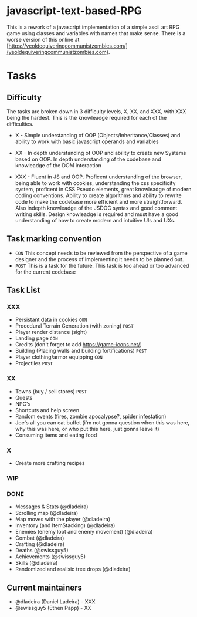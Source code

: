 # javascript-text-based-RPG
This is a rework of a javascript implementation of a simple ascii art RPG game using classes and variables with names that make sense. There is a worse version of this online at [https://yeoldequiveringcommunistzombies.com/](yeoldequiveringcommunistzombies.com).

# Tasks

## Difficulty
The tasks are broken down in 3 difficulty levels, X, XX, and XXX, with XXX being the hardest. This is the knowleadge required for each of the difficulties.

- X - Simple understanding of OOP (Objects/Inheritance/Classes) and ability to work with basic javascript operands and variables

- XX - In depth understanding of OOP and ability to create new Systems based on OOP. In depth understanding of the codebase and knowleadge of the DOM interaction

- XXX - Fluent in JS and OOP. Proficent understanding of the browser, being able to work with cookies, understanding the css specificity system, proficent in CSS Pseudo elements, great knowleadge of modern coding conventions. Ability to create algorithms and ability to rewrite code to make the codebase more efficient and more straightforward. Also indepth knowleadge of the JSDOC syntax and good comment writing skills. Design knowleadge is required and must have a good understanding of how to create modern and intuitive UIs and UXs.

## Task marking convention

- `CON` This concept needs to be reviewed from the perspective of a game designer and the process of implementing it needs to be planned out.
- `POST` This is a task for the future. This task is too ahead or too advanced for the current codebase

## Task List

### XXX
* Persistant data in cookies `CON`
* Procedural Terrain Generation (with zoning) `POST`
* Player render distance (sight)
* Landing page `CON`
* Credits (don't forget to add https://game-icons.net/)
* Building (Placing walls and building fortifications) `POST`
* Player clothing/armor equipping `CON`
* Projectiles `POST`

### XX
* Towns (buy / sell stores) `POST`
* Quests
* NPC's
* Shortcuts and help screen
* Random events (fires, zombie apocalypse?, spider infestation)
* Joe's all you can eat buffet (i'm not gonna question when this was here, why this was here, or who put this here, just gonna leave it)
* Consuming items and eating food

### X
* Create more crafting recipes

### WIP

### DONE

* Messages & Stats (@dladeira)
* Scrolling map (@dladeira)
* Map moves with the player (@dladeira)
* Inventory (and ItemStacking) (@dladeira)
* Enemies (enemy loot and enemy movement) (@dladeira)
* Combat (@dladeira)
* Crafting (@dladeira)
* Deaths (@swissguy5)
* Achievements (@swissguy5)
* Skills (@dladeira)
* Randomized and realisic tree drops (@dladeira)

## Current maintainers

- @dladeira (Daniel Ladeira) - XXX
- @swissguy5 (Ethen Papp) - XX
